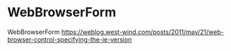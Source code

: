 # WebBrowserForm
WebBrowserForm
https://weblog.west-wind.com/posts/2011/may/21/web-browser-control-specifying-the-ie-version

